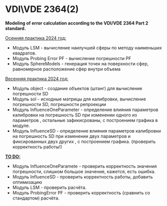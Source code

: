 # VDI\VDE 2364(2)
**Modeling of error calculation according to the VDI/VDE 2364 Part 2 standard.**

<ins>Осенняя практика 2024 год: </ins>

* Модуль LSM - вычисление наилучшей сферы по методу наименьших квадратов.
* Модуль Probing Error PF - вычисление погрешности PF 
* Модуль SphereModels - генерация точек на поверхности сфер, равномерное расположение сфер внутри объема

<ins>Весенняя практика 2024 год: </ins>
* Модуль object - создание объектов (штанг) для вычисление погрешности SD
* Модуль sol - исходные матрицы для калибровки, вычисление погрешности SD, погрешности репроекции
* Модуль InfluenceOneParameter - определение влияния параметров калибровки на погрешность SD при изменении одного из параметров , остальные зафикисрованы, с построением графика в модуле. 
* Модуль InfluenceSD - определение влияния параметров калибровки на погрешность SD при изменении двух параметров и фиксированных двух других , с построением графика. (проверить корректность работы!)

<ins>**TO DO:**</ins>
* Модуль InfluenceOneParamete - проверить корректность значения погрешности, слишком большое значение, кажется, есть ошибка.
* Модуль InfluenceSD - проверить корректность работы, добавить оптимизацию
* Модуль LSM - проверить расчёта. 
* Модуль ProbingError PF - проверить корректность (сравнить со стандартом) расчёта.


